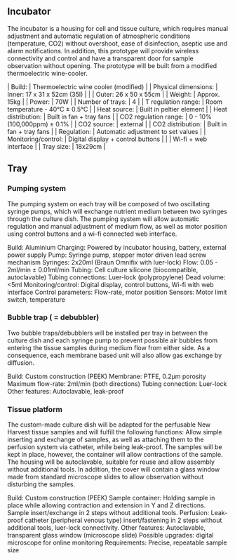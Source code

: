 ## Incubator
The incubator is a housing for cell and tissue culture, which requires manual adjustment and automatic regulation of atmospheric conditions (temperature, CO2) without overshoot, ease of disinfection, aseptic use and alarm notifications. In addition, this prototype will provide wireless connectivity and control and have a transparent door for sample observation without opening. The prototype will be built from a modified thermoelectric wine-cooler.

| Build:				| Thermoelectric wine cooler (modified) |
| Physical dimensions:	| Inner: 17 x 31 x 52cm (35l)			|
| 						| Outer: 26 x 50 x 55cm					|
| Weight: 				| Approx. 15kg							|
| Power: 				| 70W									|
| Number of trays:		| 4										|
| T regulation range: 	| Room temperature - 40°C ± 0.5°C		|
| Heat source: 			| Built in peltier element				|
| Heat distribution: 	| Built in fan + tray fans				|
| CO2 regulation range:	| 0 - 10% (100,000ppm) ± 0.1%			|
| CO2 source: 			| external								|
| CO2 distribution: 	| Built in fan + tray fans				|
| Regulation: 			| Automatic adjustment to set values	|
| Monitoring/control:	| Digital display + control buttons		|
|						| Wi-fi + web interface 				|
| Tray size:			| 18x29cm								|


## Tray
### Pumping system
The pumping system on each tray will be composed of two oscillating syringe pumps, which will exchange nutrient medium between two syringes through the culture dish. The pumping system will allow automatic regulation and manual adjustment of medium flow, as well as motor position using control buttons and a wi-fi connected web interface.

Build:	Aluminium
Charging:	Powered by incubator housing, battery, external power supply
Pump:	Syringe pump, stepper motor driven lead screw mechanism
Syringes:	2x20ml (Braun Omnifix with luer-lock)
Flow:	0.05 - 2ml/min ± 0.01ml/min
Tubing:	Cell culture silicone (biocompatible, autoclavable)
Tubing connections:	Luer-lock (polypropylene)
Dead volume:	<5ml
Monitoring/control:	Digital display, control buttons, Wi-fi with web interface
Control parameters:	Flow-rate, motor position
Sensors:	Motor limit switch, temperature

### Bubble trap ( = debubbler)
Two bubble traps/debubblers will be installed per tray in between the culture dish and each syringe pump to prevent possible air bubbles from entering the tissue samples during medium flow from either side. As a consequence, each membrane based unit will also allow gas exchange by diffusion.

Build:	Custom construction (PEEK)
Membrane:	PTFE, 0.2µm porosity
Maximum flow-rate:	2ml/min (both directions)
Tubing connection:	Luer-lock
Other features:	Autoclavable, leak-proof

### Tissue platform
The custom-made culture dish will be adapted for the perfusable New Harvest tissue samples and will fulfill the following functions: Allow simple inserting and exchange of samples, as well as attaching them to the perfusion system via catheter, while being leak-proof. The samples will be kept in place, however, the container will allow contractions of the sample. The housing will be autoclavable, suitable for reuse and allow assembly without additional tools. In addition, the cover will contain a glass window made from standard microscope slides to allow observation without disturbing the samples.

Build:	Custom construction (PEEK)
Sample container:	Holding sample in place while allowing contraction and extension in Y and Z directions.
Sample insert/exchange in 2 steps without additional tools.
Perfusion:	Leak-proof catheter (peripheral venous type) insert/fastening in 2 steps without additional tools, luer-lock connectivity.
Other features:	Autoclavable, transparent glass window (microscope slide)
Possible upgrades:	digital microscope for online monitoring
Requirements:	Precise, repeatable sample size

